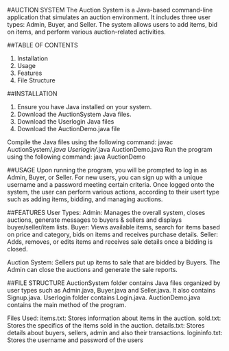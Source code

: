 #AUCTION SYSTEM
The Auction System is a Java-based command-line application that simulates an auction environment. It includes three user types: Admin, Buyer, and Seller. The system allows users to add items, bid on items, and perform various auction-related activities.

##TABLE OF CONTENTS
1. Installation
2. Usage
3. Features
3. File Structure

##INSTALLATION
1. Ensure you have Java installed on your system.
2. Download the AuctionSystem Java files.
3. Download the Userlogin Java files
4. Download the AuctionDemo.java file

Compile the Java files using the following command:
javac AuctionSystem/*.java Userlogin/*.java AuctionDemo.java
Run the program using the following command:
java AuctionDemo

##USAGE
Upon running the program, you will be prompted to log in as Admin, Buyer, or Seller. For new users, you can sign up with a unique username and a password meeting certain criteria.
Once logged onto the system, the user can perform various actions, according to their usert type such as adding items, bidding, and managing auctions.

##FEATURES
User Types:
Admin: Manages the overall system, closes auctions, generate messages to buyers & sellers and displays buyer/seller/item lists.
Buyer: Views available items, search for items based on price and category, bids on items and receives purchase details.
Seller: Adds, removes, or edits items and receives sale details once a bidding is closed.

Auction System:
Sellers put up items to sale that are bidded by Buyers. The Admin can close the auctions and generate the sale reports.

##FILE STRUCTURE
AuctionSystem folder contains Java files organized by user types such as Admin.java, Buyer.java and Seller.java. It also contains Signup.java.
Userlogin folder contains Login.java.
AuctionDemo.java contains the main method of the program.

Files Used:
items.txt: Stores information about items in the auction.
sold.txt: Stores the specifics of the items sold in the auction.
details.txt: Stores details about buyers, sellers, admin and also their transactions.
logininfo.txt: Stores the username and password of the users
